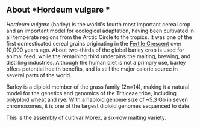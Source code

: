 About *Hordeum vulgare *
-----------------------

*Hordeum vulgare* (barley) is the world\'s fourth most important cereal
crop and an important model for ecological adaptation, having been
cultivated in all temperate regions from the Arctic Circle to the
tropics. It was one of the first domesticated cereal grains originating
in the [Fertile Crescent](https://en.wikipedia.org/wiki/Fertile_Crescent) 
over 10,000 years ago. About two-thirds of the global barley crop is used for animal
feed, while the remaining third underpins the malting, brewing, and
distilling industries. Although the human diet is not a primary use,
barley offers potential health benefits, and is still the major calorie
source in several parts of the world. 

Barley is a diploid member of the grass family (2n=14), 
making it a natural model for the genetics and genomics of
the Triticeae tribe, including polyploid
[wheat](http://plants.ensembl.org/Triticum_aestivum)
and rye. With a haploid genome size of \~5.3 Gb in seven chromosomes, it
is one of the largest diploid genomes sequenced to date.

This is the assembly of cultivar Morex, a six-row malting variety.
